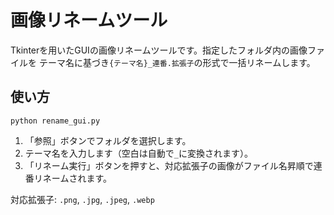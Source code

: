 # 画像リネームツール

Tkinterを用いたGUIの画像リネームツールです。指定したフォルダ内の画像ファイルを
テーマ名に基づき`{テーマ名}_連番.拡張子`の形式で一括リネームします。

## 使い方

```
python rename_gui.py
```
1. 「参照」ボタンでフォルダを選択します。
2. テーマ名を入力します（空白は自動で`_`に変換されます）。
3. 「リネーム実行」ボタンを押すと、対応拡張子の画像がファイル名昇順で連番リネームされます。

対応拡張子: `.png`, `.jpg`, `.jpeg`, `.webp`
